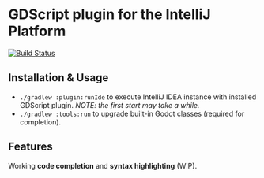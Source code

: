 # GDScript plugin for the IntelliJ Platform

[![Build Status](https://travis-ci.com/exigow/intellij-gdscript.svg)](https://travis-ci.com/exigow/intellij-gdscript)

## Installation & Usage

* `./gradlew :plugin:runIde` to execute IntelliJ IDEA instance with installed GDScript plugin. *NOTE: the first start may take a while.*
* `./gradlew :tools:run` to upgrade built-in Godot classes (required for completion).

## Features

Working **code completion** and **syntax highlighting** (WIP).
